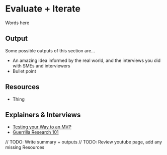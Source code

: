 # Evaluate + Iterate

Words here

## Output

Some possible outputs of this section are...

* An amazing idea informed by the real world, and the interviews you did with SMEs and interviewers
* Bullet point


## Resources
* Thing

## Explainers & Interviews
* [Testing your Way to an MVP](https://www.youtube.com/watch?v=S-xeSxHuRVg)
* [Guerrilla Research 101](https://www.youtube.com/watch?v=JDnX_XE_rEo)

// TODO: Write summary + outputs
// TODO: Review youtube page, add any missing Resources
